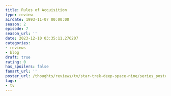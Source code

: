 ```yaml
---
title: Rules of Acquisition
type: review
airdate: 1993-11-07 00:00:00
season: 2
episode: 7
season_url: ''
date: 2023-12-10 03:35:11.276207
categories:
- reviews
- blog
draft: true
rating: 0
has_spoilers: false
fanart_url: ''
poster_url: /thoughts/reviews/tv/star-trek-deep-space-nine/series_poster.jpg
tags:
- tv
---
```


